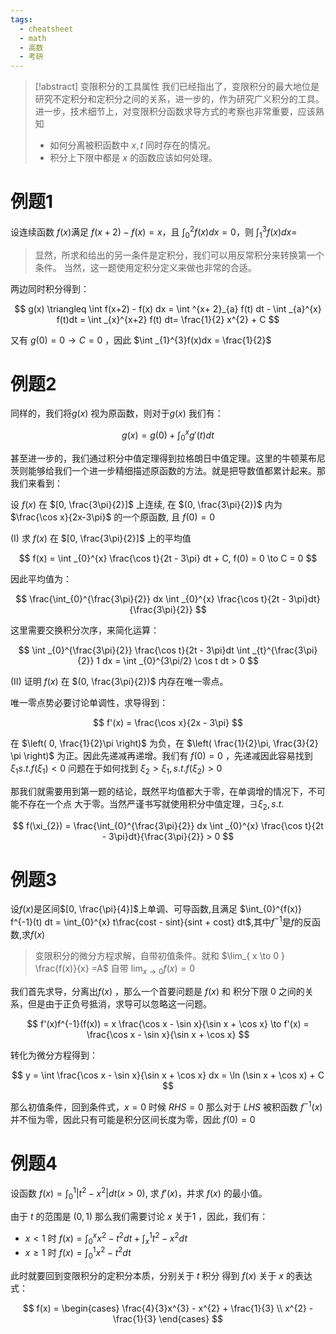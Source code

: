 ```yaml
---
tags:
  - cheatsheet
  - math
  - 高数
  - 考研
---
```

> [!abstract] 变限积分的工具属性
> 我们已经指出了，变限积分的最大地位是研究不定积分和定积分之间的关系，进一步的，作为研究广义积分的工具。
> 进一步，技术细节上，对变限积分函数求导方式的考察也非常重要，应该熟知
> - 如何分离被积函数中 $x,t$ 同时存在的情况。
> - 积分上下限中都是 $x$ 的函数应该如何处理。

# 例题1

设连续函数 $f(x)$满足 $f(x+2)-f(x)=x$，且 $\int_{0}^{2}f(x)dx=0$，则 $\int_{1}^{3}f(x)dx=$

> 显然，所求和给出的另一条件是定积分，我们可以用反常积分来转换第一个条件。
> 当然，这一题使用定积分定义来做也非常的合适。

两边同时积分得到：

$$
g(x) \triangleq \int f(x+2) - f(x) dx = \int ^{x+ 2}_{a} f(t) dt - \int _{a}^{x} f(t)dt = \int _{x}^{x+2} f(t) dt=  \frac{1}{2} x^{2} + C
$$

又有 $g(0) = 0 \to C = 0$ ，因此 $\int _{1}^{3}f(x)dx = \frac{1}{2}$

# 例题2

同样的，我们将$g(x)$ 视为原函数，则对于$g(x)$ 我们有：

$$
g(x) = g(0) + \int _{0}^{x}g'(t)dt
$$

甚至进一步的，我们通过积分中值定理得到拉格朗日中值定理。这里的牛顿莱布尼茨则能够给我们一个进一步精细描述原函数的方法。就是把导数值都累计起来。那我们来看到：

设 $f(x)$ 在 $[0, \frac{3\pi}{2}]$ 上连续, 在 $(0, \frac{3\pi}{2})$ 内为 $\frac{\cos x}{2x-3\pi}$ 的一个原函数, 且 $f(0) = 0$

(I) 求 $f(x)$ 在 $[0, \frac{3\pi}{2}]$ 上的平均值

$$
f(x) = \int _{0}^{x} \frac{\cos t}{2t - 3\pi} dt + C, f(0) = 0 \to C = 0
$$

因此平均值为：

$$
\frac{\int_{0}^{\frac{3\pi}{2}} dx \int _{0}^{x} \frac{\cos t}{2t - 3\pi}dt}{\frac{3\pi}{2}}
$$

这里需要交换积分次序，来简化运算：

$$
\int _{0}^{\frac{3\pi}{2}} \frac{\cos t}{2t - 3\pi}dt \int _{t}^{\frac{3\pi}{2}} 1 dx = \int _{0}^{3\pi/2} \cos t dt > 0
$$

(II) 证明 $f(x)$ 在 $(0, \frac{3\pi}{2})$ 内存在唯一零点。

唯一零点势必要讨论单调性，求导得到：

$$
f'(x) = \frac{\cos x}{2x - 3\pi}
$$

在 $\left( 0, \frac{1}{2}\pi \right)$ 为负，在 $\left( \frac{1}{2}\pi, \frac{3}{2} \pi \right)$ 为正。因此先递减再递增。我们有 $f(0)=0$ ，先递减因此容易找到 $\xi_{1} s.t. f(\xi_{1})<0$ 问题在于如何找到 $\xi_{2} > \xi_{1}, s.t. f(\xi_{2})>0$ 

那我们就需要用到第一题的结论，既然平均值都大于零，在单调增的情况下，不可能不存在一个点 大于零。当然严谨书写就使用积分中值定理，$\exists \xi_{2} , s.t.$

$$
f(\xi_{2}) = \frac{\int_{0}^{\frac{3\pi}{2}} dx \int _{0}^{x} \frac{\cos t}{2t - 3\pi}dt}{\frac{3\pi}{2}} > 0
$$

# 例题3

设$f(x)$是区间$[0, \frac{\pi}{4}]$上单调、可导函数,且满足 $\int_{0}^{f(x)} f^{-1}(t) dt = \int_{0}^{x} t\frac{cost - sint}{sint + cost} dt$,其中$f^{-1}$是$f$的反函数,求$f(x)$ 

> 变限积分的微分方程求解，自带初值条件。就和 $\lim_{ x \to 0 } \frac{f(x)}{x} =A$ 自带 $\lim_{ x \to 0 }f(x) = 0$

我们首先求导，分离出$f(x)$ ，那么一个首要问题是 $f(x)$ 和 积分下限 $0$ 之间的关系，但是由于正负号抵消，求导可以忽略这一问题。

$$
f'(x)f^{-1}(f(x)) = x \frac{\cos x - \sin x}{\sin x + \cos x} \to f'(x) = \frac{\cos x - \sin x}{\sin x + \cos x}
$$

转化为微分方程得到：

$$
y = \int \frac{\cos x - \sin x}{\sin x + \cos x} dx = \ln (\sin x + \cos x) + C
$$

那么初值条件，回到条件式，$x = 0$ 时候 $RHS = 0$ 那么对于 $LHS$ 被积函数 $f^{-1}(x)$ 并不恒为零，因此只有可能是积分区间长度为零，因此 $f(0) = 0$

# 例题4

设函数 $f(x) = \int_{0}^{1} |t^2-x^2| dt(x>0)$, 求 $f'(x)$，并求 $f(x)$ 的最小值。

由于 $t$ 的范围是 $(0,1)$ 那么我们需要讨论 $x$ 关于$1$ ，因此，我们有：

- $x < 1$ 时 $f(x) = \int _{0}^{x}x^{2}-t^{2}dt + \int _{x}^{1}t^{2}-x^{2}dt$
- $x\ge 1$ 时 $f(x) = \int _{0}^{1} x^{2} - t^{2}dt$

此时就要回到变限积分的定积分本质，分别关于 $t$ 积分 得到 $f(x)$ 关于 $x$ 的表达式：

$$
f(x) = \begin{cases}
\frac{4}{3}x^{3} - x^{2} + \frac{1}{3} \\
x^{2} - \frac{1}{3}
\end{cases}
$$